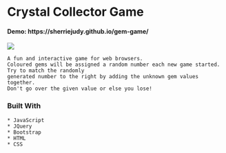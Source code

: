 # Crystal Collector Game

<h4> Demo: https://sherriejudy.github.io/gem-game/ </h4>
<img src="https://i.imgur.com/Y7Wd3cK.png"></img>

```
A fun and interactive game for web browsers. 
Coloured gems will be assigned a random number each new game started. Try to match the randomly
generated number to the right by adding the unknown gem values together. 
Don't go over the given value or else you lose!
 ```

### Built With

```
* JavaScript
* JQuery
* Bootstrap
* HTML
* CSS

```
